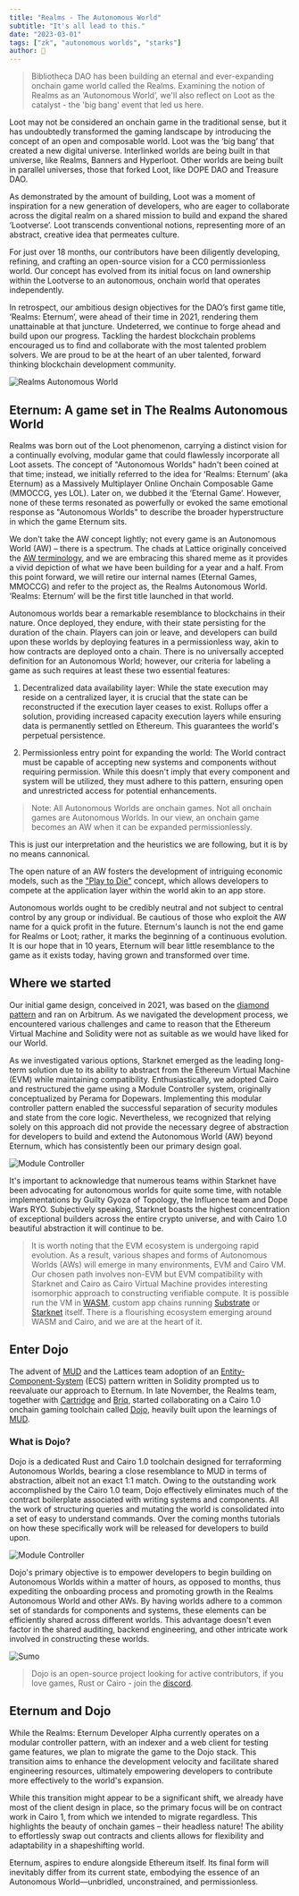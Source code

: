 ```yaml
---
title: "Realms - The Autonomous World"
subtitle: "It's all lead to this."
date: "2023-03-01"
tags: ["zk", "autonomous worlds", "starks"]
author: 🍞
---
```


> Bibliotheca DAO has been building an eternal and ever-expanding onchain game world called the Realms. Examining the notion of Realms as an ‘Autonomous World’, we'll also reflect on Loot as the catalyst - the 'big bang' event that led us here.

Loot may not be considered an onchain game in the traditional sense, but it has undoubtedly transformed the gaming landscape by introducing the concept of an open and composable world. Loot was the ‘big bang’ that created a new digital universe. Interlinked worlds are being built in that universe, like Realms, Banners and Hyperloot. Other worlds are being built in parallel universes, those that forked Loot, like DOPE DAO and Treasure DAO.

As demonstrated by the amount of building, Loot was a moment of inspiration for a new generation of developers, who are eager to collaborate across the digital realm on a shared mission to build and expand the shared ‘Lootverse’. Loot transcends conventional notions, representing more of an abstract, creative idea that permeates culture.

For just over 18 months, our contributors have been diligently developing, refining, and crafting an open-source vision for a CC0 permissionless world. Our concept has evolved from its initial focus on land ownership within the Lootverse to an autonomous, onchain world that operates independently.

In retrospect, our ambitious design objectives for the DAO’s first game title, ‘Realms: Eternum’, were ahead of their time in 2021, rendering them unattainable at that juncture. Undeterred, we continue to forge ahead and build upon our progress. Tackling the hardest blockchain problems encouraged us to find and collaborate with the most talented problem solvers. We are proud to be at the heart of an uber talented, forward thinking blockchain development community.

![Realms Autonomous World](/images/raw.png)

## Eternum: A game set in The Realms Autonomous World

Realms was born out of the Loot phenomenon, carrying a distinct vision for a continually evolving, modular game that could flawlessly incorporate all Loot assets. The concept of "Autonomous Worlds" hadn't been coined at that time; instead, we initially referred to the idea for ‘Realms: Eternum’ (aka Eternum) as a Massively Multiplayer Online Onchain Composable Game (MMOCCG, yes LOL). Later on, we dubbed it the ‘Eternal Game’. However, none of these terms resonated as powerfully or evoked the same emotional response as "Autonomous Worlds" to describe the broader hyperstructure in which the game Eternum sits.

We don't take the AW concept lightly; not every game is an Autonomous World (AW) – there is a spectrum. The chads at Lattice originally conceived the [AW terminology](https://lattice.xyz/blog/mud-an-engine-for-autonomous-worlds), and we are embracing this shared meme as it provides a vivid depiction of what we have been building for a year and a half. From this point forward, we will retire our internal names (Eternal Games, MMOCCG) and refer to the project as, the Realms Autonomous World. ‘Realms: Eternum’ will be the first title launched in that world.

Autonomous worlds bear a remarkable resemblance to blockchains in their nature. Once deployed, they endure, with their state persisting for the duration of the chain. Players can join or leave, and developers can build upon these worlds by deploying features in a permissionless way, akin to how contracts are deployed onto a chain. There is no universally accepted definition for an Autonomous World; however, our criteria for labeling a game as such requires at least these two essential features:

1. Decentralized data availability layer: While the state execution may reside on a centralized layer, it is crucial that the state can be reconstructed if the execution layer ceases to exist. Rollups offer a solution, providing increased capacity execution layers while ensuring data is permanently settled on Ethereum. This guarantees the world's perpetual persistence.

2. Permissionless entry point for expanding the world: The World contract must be capable of accepting new systems and components without requiring permission. While this doesn't imply that every component and system will be utilized, they must adhere to this pattern, ensuring open and unrestricted access for potential enhancements.

> Note: All Autonomous Worlds are onchain games. Not all onchain games are Autonomous Worlds. In our view, an onchain game becomes an AW when it can be expanded permissionlessly.

This is just our interpretation and the heuristics we are following, but it is by no means cannonical.

The open nature of an AW fosters the development of intriguing economic models, such as the ["Play to Die"](https://loaf.coffee/posts/economic-hyperstructures) concept, which allows developers to compete at the application layer within the world akin to an app store.

Autonomous worlds ought to be credibly neutral and not subject to central control by any group or individual. Be cautious of those who exploit the AW name for a quick profit in the future. Eternum's launch is not the end game for Realms or Loot; rather, it marks the beginning of a continuous evolution. It is our hope that in 10 years, Eternum will bear little resemblance to the game as it exists today, having grown and transformed over time.

## Where we started

Our initial game design, conceived in 2021, was based on the [diamond pattern](https://eips.ethereum.org/EIPS/eip-2535) and ran on Arbitrum. As we navigated the development process, we encountered various challenges and came to reason that the Ethereum Virtual Machine and Solidity were not as suitable as we would have liked for our World.

As we investigated various options, Starknet emerged as the leading long-term solution due to its ability to abstract from the Ethereum Virtual Machine (EVM) while maintaining compatibility. Enthusiastically, we adopted Cairo and restructured the game using a Module Controller system, originally conceptualized by Perama for Dopewars. Implementing this modular controller pattern enabled the successful separation of security modules and state from the core logic. Nevertheless, we recognized that relying solely on this approach did not provide the necessary degree of abstraction for developers to build and extend the Autonomous World (AW) beyond Eternum, which has consistently been our primary design goal.

![Module Controller](/images/MC.png)

It's important to acknowledge that numerous teams within Starknet have been advocating for autonomous worlds for quite some time, with notable implementations by Guilty Gyoza of Topology, the Influence team and Dope Wars RYO. Subjectively speaking, Starknet boasts the highest concentration of exceptional builders across the entire crypto universe, and with Cairo 1.0 beautiful abstraction it will continue to be.

> It is worth noting that the EVM ecosystem is undergoing rapid evolution. As a result, various shapes and forms of Autonomous Worlds (AWs) will emerge in many environments, EVM and Cairo VM. Our chosen path involves non-EVM but EVM compatibility with Starknet and Cairo as Cairo Virtual Machine provides interesting isomorphic approach to constructing verifiable compute. It is possible run the VM in [WASM](https://github.com/lambdaclass/cairo-rs#webassembly-demo), custom app chains running [Substrate](https://github.com/keep-starknet-strange/madara) or [Starknet](https://www.starknet.io/en) itself. There is a flourishing ecosystem emerging around WASM and Cairo, and we are at the heart of it.

## Enter Dojo

The advent of [MUD](https://mud.dev/) and the Lattices team adoption of an [Entity-Component-System](https://github.com/SanderMertens/ecs-faq) (ECS) pattern written in Solidity prompted us to reevaluate our approach to Eternum. In late November, the Realms team, together with [Cartridge](https://cartridge.gg/) and [Briq](https://briq.construction/), started collaborating on a Cairo 1.0 onchain gaming toolchain called [Dojo](https://github.com/dojoengine/dojo), heavily built upon the learnings of [MUD](https://mud.dev/).

### What is Dojo?

Dojo is a dedicated Rust and Cairo 1.0 toolchain designed for terraforming Autonomous Worlds, bearing a close resemblance to MUD in terms of abstraction, albeit not an exact 1:1 match. Owing to the outstanding work accomplished by the Cairo 1.0 team, Dojo effectively eliminates much of the contract boilerplate associated with writing systems and components. All the work of structuring queries and mutating the world is consolidated into a set of easy to understand commands. Over the coming months tutorials on how these specifically work will be released for developers to build upon.

![Module Controller](/images/ECS.png)

Dojo's primary objective is to empower developers to begin building on Autonomous Worlds within a matter of hours, as opposed to months, thus expediting the onboarding process and promoting growth in the Realms Autonomous World and other AWs. By having worlds adhere to a common set of standards for components and systems, these elements can be efficiently shared across different worlds. This advantage doesn't even factor in the shared auditing, backend engineering, and other intricate work involved in constructing these worlds.

![Sumo](/images/sumo.png)

> Dojo is an open-source project looking for active contributors, if you love games, Rust or Cairo - join the [discord](https://discord.gg/GFfYbRuXtZ).

## Eternum and Dojo

While the Realms: Eternum Developer Alpha currently operates on a modular controller pattern, with an indexer and a web client for testing game features, we plan to migrate the game to the Dojo stack. This transition aims to enhance the development velocity and facilitate shared engineering resources, ultimately empowering developers to contribute more effectively to the world's expansion.

While this transition might appear to be a significant shift, we already have most of the client design in place, so the primary focus will be on contract work in Cairo 1, from which we intended to migrate regardless. This highlights the beauty of onchain games – their headless nature! The ability to effortlessly swap out contracts and clients allows for flexibility and adaptability in a shapeshifting world.

Eternum, aspires to endure alongside Ethereum itself. Its final form will inevitably differ from its current state, embodying the essence of an Autonomous World—unbridled, unconstrained, and permissionless.
